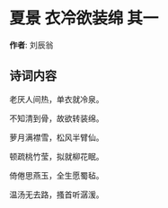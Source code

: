 # 夏景 衣冷欲装绵 其一

**作者**: 刘辰翁

## 诗词内容

老厌人间热，单衣就冷泉。

不知清到骨，故欲转装绵。

萝月满襟雪，松风半臂仙。

顿疏桃竹莹，拟就柳花眠。

倚倦思燕玉，全生愿蜀毡。

温汤无去路，搔首听潺湲。

